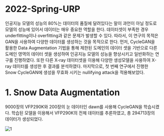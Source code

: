 # 2022-Spring-URP

인공지능 모델의 성능의 80%는 데이터의 품질에 달려있다는 말이 과언이 아닐 정도로 모델의 성능에 있어서 데이터는 매우 중요한 역할을 한다. 데이터셋이 부족한 경우 underfitting이나 overfitting과 같은 문제가 발생할 수 있다. 따라서, 이 연구의 목적은 GAN을 사용하여 다양한 데이터를 생성하는 것을 목적으로 한다. 먼저, CycleGAN을 활용한 Data Augmentation 기법을 통해 제한된 도메인의 데이터 셋을 기반으로 다른 도메인 영역의 데이터 셋을 생성하여 인공지능 모델의 성능을 향상시키고 일반화하는 연구를 진행하였다. 또한 다른 X-ray 데이터셋을 이용해 다양한 생성모델을 사용하여 X-ray 데이터를 생성한 후 결과를 분석하였다. 마지막으로, 첫 번째 연구에서 진행한 Snow CycleGAN에 생성을 무효화 시키는 nullifying attack을 적용해보았다.

# 1. Snow Data Augmentation
9000장의 VFP290K와 200장의 눈 데이터인 dawn를 사용해 CycleGAN을 학습시켰다. 학습된 모델을 이용해서 VFP290K의 전체 데이터를 추론하였고, 총 294713장의 데이터가 생성되었다.

![1](https://user-images.githubusercontent.com/64757426/173103132-0c282f4c-fd17-4a68-aae5-20eed8def08e.png)
